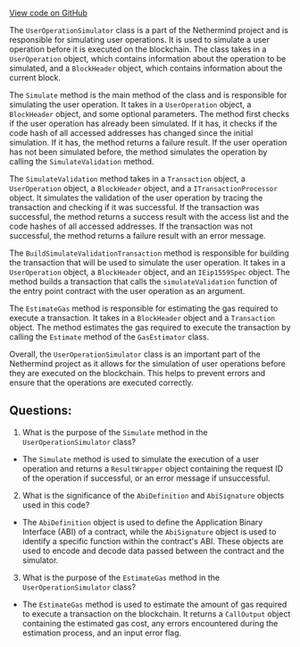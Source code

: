 [View code on GitHub](https://github.com/nethermindeth/nethermind/Nethermind.AccountAbstraction/Executor/UserOperationSimulator.cs)

The `UserOperationSimulator` class is a part of the Nethermind project and is responsible for simulating user operations. It is used to simulate a user operation before it is executed on the blockchain. The class takes in a `UserOperation` object, which contains information about the operation to be simulated, and a `BlockHeader` object, which contains information about the current block.

The `Simulate` method is the main method of the class and is responsible for simulating the user operation. It takes in a `UserOperation` object, a `BlockHeader` object, and some optional parameters. The method first checks if the user operation has already been simulated. If it has, it checks if the code hash of all accessed addresses has changed since the initial simulation. If it has, the method returns a failure result. If the user operation has not been simulated before, the method simulates the operation by calling the `SimulateValidation` method.

The `SimulateValidation` method takes in a `Transaction` object, a `UserOperation` object, a `BlockHeader` object, and a `ITransactionProcessor` object. It simulates the validation of the user operation by tracing the transaction and checking if it was successful. If the transaction was successful, the method returns a success result with the access list and the code hashes of all accessed addresses. If the transaction was not successful, the method returns a failure result with an error message.

The `BuildSimulateValidationTransaction` method is responsible for building the transaction that will be used to simulate the user operation. It takes in a `UserOperation` object, a `BlockHeader` object, and an `IEip1559Spec` object. The method builds a transaction that calls the `simulateValidation` function of the entry point contract with the user operation as an argument.

The `EstimateGas` method is responsible for estimating the gas required to execute a transaction. It takes in a `BlockHeader` object and a `Transaction` object. The method estimates the gas required to execute the transaction by calling the `Estimate` method of the `GasEstimator` class.

Overall, the `UserOperationSimulator` class is an important part of the Nethermind project as it allows for the simulation of user operations before they are executed on the blockchain. This helps to prevent errors and ensure that the operations are executed correctly.
## Questions: 
 1. What is the purpose of the `Simulate` method in the `UserOperationSimulator` class?
- The `Simulate` method is used to simulate the execution of a user operation and returns a `ResultWrapper` object containing the request ID of the operation if successful, or an error message if unsuccessful.

2. What is the significance of the `AbiDefinition` and `AbiSignature` objects used in this code?
- The `AbiDefinition` object is used to define the Application Binary Interface (ABI) of a contract, while the `AbiSignature` object is used to identify a specific function within the contract's ABI. These objects are used to encode and decode data passed between the contract and the simulator.

3. What is the purpose of the `EstimateGas` method in the `UserOperationSimulator` class?
- The `EstimateGas` method is used to estimate the amount of gas required to execute a transaction on the blockchain. It returns a `CallOutput` object containing the estimated gas cost, any errors encountered during the estimation process, and an input error flag.